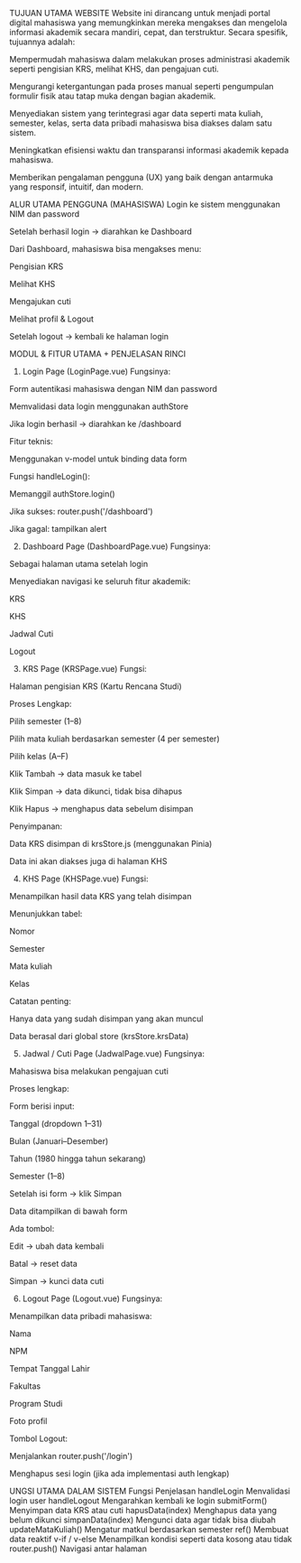 TUJUAN UTAMA WEBSITE
Website ini dirancang untuk menjadi portal digital mahasiswa yang memungkinkan mereka mengakses dan mengelola informasi akademik secara mandiri, cepat, dan terstruktur. Secara spesifik, tujuannya adalah:

Mempermudah mahasiswa dalam melakukan proses administrasi akademik seperti pengisian KRS, melihat KHS, dan pengajuan cuti.

Mengurangi ketergantungan pada proses manual seperti pengumpulan formulir fisik atau tatap muka dengan bagian akademik.

Menyediakan sistem yang terintegrasi agar data seperti mata kuliah, semester, kelas, serta data pribadi mahasiswa bisa diakses dalam satu sistem.

Meningkatkan efisiensi waktu dan transparansi informasi akademik kepada mahasiswa.

Memberikan pengalaman pengguna (UX) yang baik dengan antarmuka yang responsif, intuitif, dan modern.

ALUR UTAMA PENGGUNA (MAHASISWA)
Login ke sistem menggunakan NIM dan password

Setelah berhasil login → diarahkan ke Dashboard

Dari Dashboard, mahasiswa bisa mengakses menu:

Pengisian KRS

Melihat KHS

Mengajukan cuti

Melihat profil & Logout

Setelah logout → kembali ke halaman login

MODUL & FITUR UTAMA + PENJELASAN RINCI
1. Login Page (LoginPage.vue)
Fungsinya:

Form autentikasi mahasiswa dengan NIM dan password

Memvalidasi data login menggunakan authStore

Jika login berhasil → diarahkan ke /dashboard

Fitur teknis:

Menggunakan v-model untuk binding data form

Fungsi handleLogin():

Memanggil authStore.login()

Jika sukses: router.push('/dashboard')

Jika gagal: tampilkan alert

2. Dashboard Page (DashboardPage.vue)
Fungsinya:

Sebagai halaman utama setelah login

Menyediakan navigasi ke seluruh fitur akademik:

KRS

KHS

Jadwal Cuti

Logout

3. KRS Page (KRSPage.vue)
Fungsi:

Halaman pengisian KRS (Kartu Rencana Studi)

Proses Lengkap:

Pilih semester (1–8)

Pilih mata kuliah berdasarkan semester (4 per semester)

Pilih kelas (A–F)

Klik Tambah → data masuk ke tabel

Klik Simpan → data dikunci, tidak bisa dihapus

Klik Hapus → menghapus data sebelum disimpan

Penyimpanan:

Data KRS disimpan di krsStore.js (menggunakan Pinia)

Data ini akan diakses juga di halaman KHS

4. KHS Page (KHSPage.vue)
Fungsi:

Menampilkan hasil data KRS yang telah disimpan

Menunjukkan tabel:

Nomor

Semester

Mata kuliah

Kelas

Catatan penting:

Hanya data yang sudah disimpan yang akan muncul

Data berasal dari global store (krsStore.krsData)

5. Jadwal / Cuti Page (JadwalPage.vue)
Fungsinya:

Mahasiswa bisa melakukan pengajuan cuti

Proses lengkap:

Form berisi input:

Tanggal (dropdown 1–31)

Bulan (Januari–Desember)

Tahun (1980 hingga tahun sekarang)

Semester (1–8)

Setelah isi form → klik Simpan

Data ditampilkan di bawah form

Ada tombol:

Edit → ubah data kembali

Batal → reset data

Simpan → kunci data cuti

6. Logout Page (Logout.vue)
Fungsinya:

Menampilkan data pribadi mahasiswa:

Nama

NPM

Tempat Tanggal Lahir

Fakultas

Program Studi

Foto profil

Tombol Logout:

Menjalankan router.push('/login')

Menghapus sesi login (jika ada implementasi auth lengkap)

UNGSI UTAMA DALAM SISTEM
Fungsi	            Penjelasan
handleLogin	        Menvalidasi login user
handleLogout	    Mengarahkan kembali ke login
submitForm()	    Menyimpan data KRS atau cuti
hapusData(index)	Menghapus data yang belum dikunci
simpanData(index)	Mengunci data agar tidak bisa diubah
updateMataKuliah()	Mengatur matkul berdasarkan semester
ref()	            Membuat data reaktif
v-if / v-else	    Menampilkan kondisi seperti data kosong atau tidak
router.push()	    Navigasi antar halaman